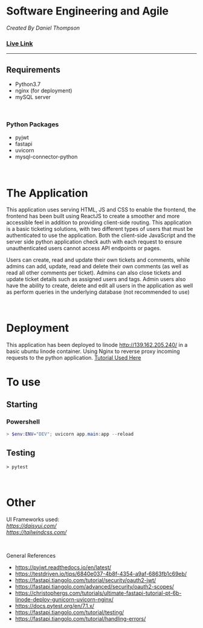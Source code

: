 
# Software Engineering and Agile

*Created By Daniel Thompson*

### [<b>Live Link</b>](http://139.162.205.240/)

<hr/>


## Requirements

- Python3.7
- nginx (for deployment)
- mySQL server

<br />

### Python Packages 
- pyjwt
- fastapi
- uvicorn
- mysql-connector-python

<br />

# The Application


This application uses serving HTML, JS and CSS to enable the frontend, the frontend has been built using ReactJS to create a smoother and more accessible feel in addition to providing client-side routing. This application is a basic ticketing solutions, with two different types of users that must be authenticated to use the application. Both the client-side JavaScript and the server side python application check auth with each request to ensure unauthenticated users cannot access API endpoints or pages.

Users can create, read and update their own tickets and comments, while admins can add, update, read and delete their own comments (as well as read all other comments per ticket). Admins can also close tickets and update ticket details such as assigned users and tags. Admin users also have the ability to create, delete and edit all users in the application as well as perform queries in the underlying database (not recommended to use)


<br />

# Deployment

This application has been deployed to linode http://139.162.205.240/ in a basic ubuntu linode container. Using Nginx to reverse proxy incoming requests to the python application. [Tutorial Used Here](https://christophergs.com/tutorials/ultimate-fastapi-tutorial-pt-6b-linode-deploy-gunicorn-uvicorn-nginx/)


# To use 

## Starting

### Powershell
``` powershell
> $env:ENV="DEV"; uvicorn app.main:app --reload
```

## Testing
```
> pytest
```


<br />

# Other
UI Frameworks used:
<br />
*https://daisyui.com/*  
*https://tailwindcss.com/*

<br />

General References
* https://pyjwt.readthedocs.io/en/latest/
* https://testdriven.io/tips/6840e037-4b8f-4354-a9af-6863fb1c69eb/
* https://fastapi.tiangolo.com/tutorial/security/oauth2-jwt/
* https://fastapi.tiangolo.com/advanced/security/oauth2-scopes/
* https://christophergs.com/tutorials/ultimate-fastapi-tutorial-pt-6b-linode-deploy-gunicorn-uvicorn-nginx/
* https://docs.pytest.org/en/7.1.x/
* https://fastapi.tiangolo.com/tutorial/testing/
* https://fastapi.tiangolo.com/tutorial/handling-errors/
